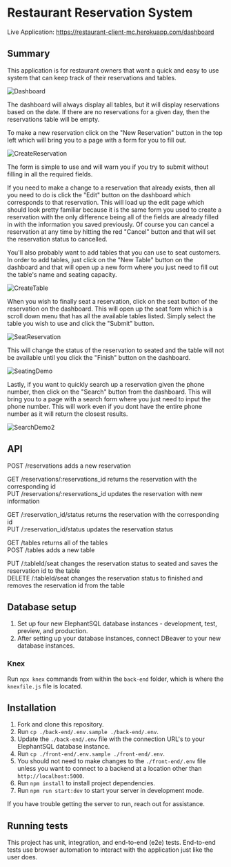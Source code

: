 # Restaurant Reservation System

Live Application: https://restaurant-client-mc.herokuapp.com/dashboard

## Summary

This application is for restaurant owners that want a quick and easy to use system that can keep track of their reservations and tables.

![Dashboard](https://user-images.githubusercontent.com/87444494/145303192-81f5c121-c02d-4303-a76f-fceaaba5aae2.jpg)

The dashboard will always display all tables, but it will display reservations based on the date. If there are no reservations for a given day, then the reservations table will be empty.

To make a new reservation click on the "New Reservation" button in the top left which will bring you to a page with a form for you to fill out.

![CreateReservation](https://user-images.githubusercontent.com/87444494/145304073-52543695-f187-4959-b57e-ac062f341eaf.jpg)

The form is simple to use and will warn you if you try to submit without filling in all the required fields.

If you need to make a change to a reservation that already exists, then all you need to do is click the "Edit" button on the dashboard which corresponds to that reservation. This will load up the edit page which should look pretty familiar because it is the same form you used to create a reservation with the only difference being all of the fields are already filled in with the information you saved previously. Of course you can cancel a reservation at any time by hitting the red "Cancel" button and that will set the reservation status to cancelled.

You'll also probably want to add tables that you can use to seat customers. In order to add tables, just click on the "New Table" button on the dashboard and that will open up a new form where you just need to fill out the table's name and seating capacity.

![CreateTable](https://user-images.githubusercontent.com/87444494/145305792-6afc5c10-9155-4fe0-95e9-ec4708d372f7.jpg)

When you wish to finally seat a reservation, click on the seat button of the reservation on the dashboard. This will open up the seat form which is a scroll down menu that has all the available tables listed. Simply select the table you wish to use and click the "Submit" button. 

![SeatReservation](https://user-images.githubusercontent.com/87444494/145311424-499586ad-a4aa-4c85-bda1-b4abd1cc45b2.jpg)

This will change the status of the reservation to seated and the table will not be available until you click the "Finish" button on the dashboard.

![SeatingDemo](https://user-images.githubusercontent.com/87444494/145311766-48d7adb9-bc22-429e-b4c7-1652f53ef0b4.jpg)

Lastly, if you want to quickly search up a reservation given the phone number, then click on the "Search" button from the dashboard. This will bring you to a page with a search form where you just need to input the phone number. This will work even if you dont have the entire phone number as it will return the closest results.

![SearchDemo2](https://user-images.githubusercontent.com/87444494/145312766-39715814-b88c-42b8-8b43-cbcb1c24f2de.jpg)


## API

POST /reservations adds a new reservation

GET /reservations/:reservations_id returns the reservation with the corresponding id  <br/>
PUT /reservations/:reservations_id updates the reservation with new information <br/>

GET /:reservation_id/status returns the reservation with the corresponding id <br/>
PUT /:reservation_id/status updates the reservation status <br/>

GET /tables returns all of the tables <br/>
POST /tables adds a new table <br/>

PUT /:tableId/seat changes the reservation status to seated and saves the reservation id to the table <br/>
DELETE /:tableId/seat changes the reservation status to finished and removes the reservation id from the table <br/>

## Database setup

1. Set up four new ElephantSQL database instances - development, test, preview, and production.
1. After setting up your database instances, connect DBeaver to your new database instances.

### Knex

Run `npx knex` commands from within the `back-end` folder, which is where the `knexfile.js` file is located.

## Installation

1. Fork and clone this repository.
1. Run `cp ./back-end/.env.sample ./back-end/.env`.
1. Update the `./back-end/.env` file with the connection URL's to your ElephantSQL database instance.
1. Run `cp ./front-end/.env.sample ./front-end/.env`.
1. You should not need to make changes to the `./front-end/.env` file unless you want to connect to a backend at a location other than `http://localhost:5000`.
1. Run `npm install` to install project dependencies.
1. Run `npm run start:dev` to start your server in development mode.

If you have trouble getting the server to run, reach out for assistance.

## Running tests

This project has unit, integration, and end-to-end (e2e) tests.
End-to-end tests use browser automation to interact with the application just like the user does.








